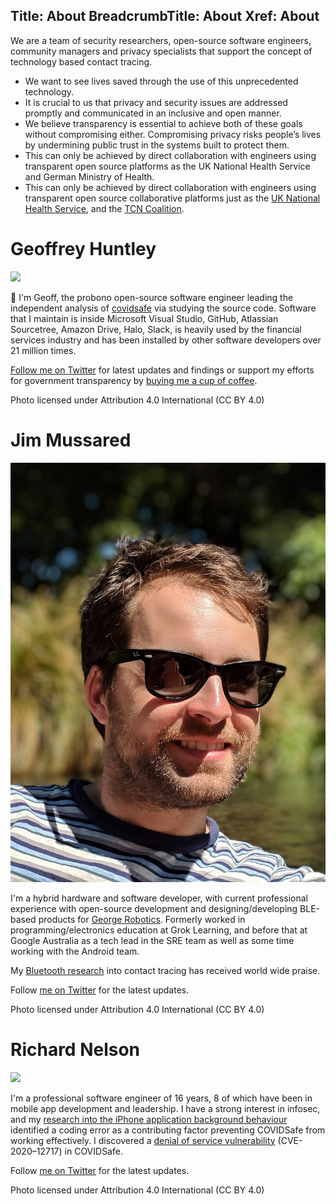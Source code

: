 Title: About
BreadcrumbTitle: About
Xref: About
---

We are a team of security researchers, open-source software engineers, community managers and privacy specialists that support the concept of technology based contact tracing.

* We want to see lives saved through the use of this unprecedented technology.
* It is crucial to us that privacy and security issues are addressed promptly and communicated in an inclusive and open manner.
* We believe transparency is essential to achieve both of these goals without compromising either. Compromising privacy risks people’s lives by undermining public trust in the systems built to protect them.
* This can only be achieved by direct collaboration with engineers using transparent open source platforms as the UK National Health Service and German Ministry of Health.
* This can only be achieved by direct collaboration with engineers using transparent open source collaborative platforms just as the <a href="https://twitter.com/NHSX/status/1258453749691027465?s=19">UK National Health Service</a>, and the <a href="https://tcn-coalition.org/members/">TCN Coalition</a>.

# Geoffrey Huntley

<img src="geoffreyhuntley.jpg" class="contributor-photo">

🙌 I'm Geoff, the probono open-source software engineer leading the independent analysis of <a href="https://covidsafe.gov.au/">covidsafe</a> via studying the source code. Software that I maintain is inside Microsoft Visual Studio, GitHub, Atlassian Sourcetree, Amazon Drive, Halo, Slack, is heavily used by the financial services industry and has been installed by other software developers over 21 million times.

<a href="https://twitter.com/geoffreyhuntley">Follow me on Twitter</a> for latest updates and findings or support my efforts for government transparency by <a href="https://ghuntley.com/support">buying me a cup of coffee</a>.

Photo licensed under Attribution 4.0 International (CC BY 4.0)


# Jim Mussared

<img src="jimmussared.jpg" class="contributor-photo">

I'm a hybrid hardware and software developer, with current professional experience with open-source development and designing/developing BLE-based products for <a href="https://georgerobotics.com/">George Robotics</a>. Formerly worked in programming/electronics education at Grok Learning, and before that at Google Australia as a tech lead in the SRE team as well as some time working with the Android team.

My <a href="https://docs.google.com/document/d/1u5a5ersKBH6eG362atALrzuXo3zuZ70qrGomWVEC27U/edit">Bluetooth research</a> into contact tracing has received world wide praise.

Follow <a href="https://twitter.com/jim_mussared">me on Twitter</a> for the latest updates.

Photo licensed under Attribution 4.0 International (CC BY 4.0)


# Richard Nelson

<img src="richardnelson.jpg" class="contributor-photo">

I'm a professional software engineer of 16 years, 8 of which have been in mobile app development and leadership. I have a strong interest in infosec, and my <a href="https://docs.google.com/document/d/1sviVey1jCk97BACwkAJMctG8rFlC7Mf8pMpluW6VOQw/edit">research into the iPhone application background behaviour</a> identified a coding error as a contributing factor preventing COVIDSafe from working effectively. I discovered a <a href="/issue-register/cve-2020-12717-ios-bluetooth-denial-of-service">denial of service vulnerability</a> (CVE-2020–12717) in COVIDSafe.

Follow <a href="https://twitter.com/wabzqem">me on Twitter</a> for the latest updates.

Photo licensed under Attribution 4.0 International (CC BY 4.0)
